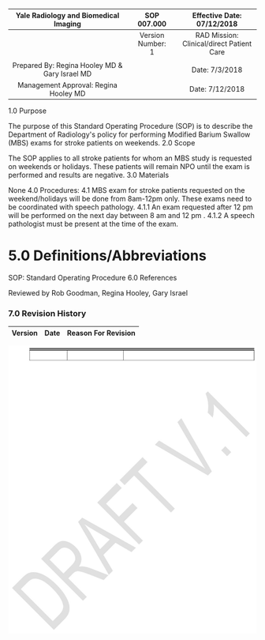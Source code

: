 | Yale Radiology and Biomedical Imaging | SOP 007.000 | Effective Date: $07 / 12 / 2018$ |
| :--: | :--: | :--: |
|  | Version Number: <br> 1 | RAD Mission: <br> Clinical/direct Patient <br> Care |
|  |  |  |
| Prepared By: Regina Hooley MD \& Gary Israel MD |  | Date: 7/3/2018 |
| Management Approval: Regina Hooley MD |  | Date: 7/12/2018 |

1.0 Purpose

The purpose of this Standard Operating Procedure (SOP) is to describe the Department of Radiology's policy for performing Modified Barium Swallow (MBS) exams for stroke patients on weekends.
2.0 Scope

The SOP applies to all stroke patients for whom an MBS study is requested on weekends or holidays. These patients will remain NPO until the exam is performed and results are negative.
3.0 Materials

None
4.0 Procedures:
4.1 MBS exam for stroke patients requested on the weekend/holidays will be done from 8am-12pm only. These exams need to be coordinated with speech pathology.
4.1.1 An exam requested after 12 pm will be performed on the next day between 8 am and 12 pm .
4.1.2 A speech pathologist must be present at the time of the exam.

# 5.0 Definitions/Abbreviations 

SOP: Standard Operating Procedure
6.0 References

Reviewed by Rob Goodman, Regina Hooley, Gary Israel

### 7.0 Revision History

| Version | Date | Reason For Revision |
| :-- | :-- | :-- |

![img-0.jpeg](images/img-0.jpeg.png)